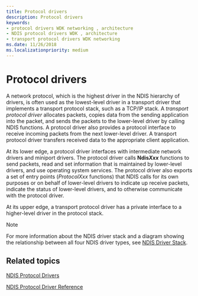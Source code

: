 ```yaml
---
title: Protocol drivers
description: Protocol drivers
keywords:
- protocol drivers WDK networking , architecture
- NDIS protocol drivers WDK , architecture
- transport protocol drivers WDK networking
ms.date: 11/26/2018
ms.localizationpriority: medium
---
```


# Protocol drivers

A network protocol, which is the highest driver in the NDIS hierarchy of drivers, is often used as the lowest-level driver in a transport driver that implements a transport protocol stack, such as a TCP/IP stack. A *transport protocol driver* allocates packets, copies data from the sending application into the packet, and sends the packets to the lower-level driver by calling NDIS functions. A protocol driver also provides a protocol interface to receive incoming packets from the next lower-level driver. A transport protocol driver transfers received data to the appropriate client application.

At its lower edge, a protocol driver interfaces with intermediate network drivers and miniport drivers. The protocol driver calls **Ndis*Xxx*** functions to send packets, read and set information that is maintained by lower-level drivers, and use operating system services. The protocol driver also exports a set of entry points (*ProtocolXxx* functions) that NDIS calls for its own purposes or on behalf of lower-level drivers to indicate up receive packets, indicate the status of lower-level drivers, and to otherwise communicate with the protocol driver.

At its upper edge, a transport protocol driver has a private interface to a higher-level driver in the protocol stack.

> [!NOTE]
> For more information about the NDIS driver stack and a diagram showing the relationship between all four NDIS driver types, see [NDIS Driver Stack](ndis-driver-stack.md).

## Related topics

[NDIS Protocol Drivers](./roadmap-for-developing-ndis-protocol-drivers.md)

[NDIS Protocol Driver Reference](/windows-hardware/drivers/ddi/_netvista/)
